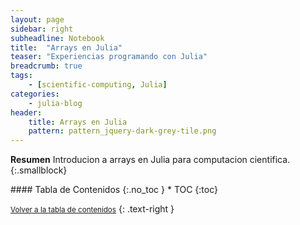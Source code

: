 ```yaml
---
layout: page
sidebar: right
subheadline: Notebook
title:  "Arrays en Julia"
teaser: "Experiencias programando con Julia"
breadcrumb: true
tags:
    - [scientific-computing, Julia]
categories:
    - julia-blog
header:
    title: Arrays en Julia
    pattern: pattern_jquery-dark-grey-tile.png
---
```


**Resumen**
Introducion a arrays en Julia para computacion cientifica.
{:.smallblock}

<div class="panel radius" markdown="1">
#### Tabla de Contenidos
{:.no_toc }
*  TOC
{:toc}
</div>


<small markdown="1">[Volver a la tabla de contenidos](#toc)</small>
{: .text-right }
